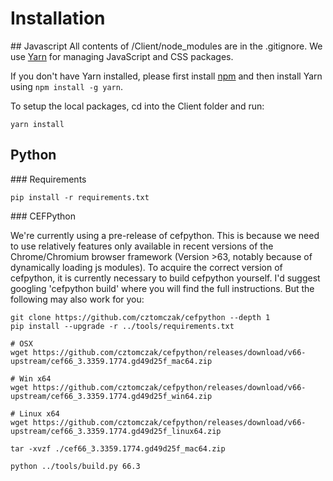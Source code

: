# Installation

## Javascript
All contents of /Client/node_modules are in the .gitignore.
We use [Yarn](https://yarnpkg.com/) for managing JavaScript and CSS packages.

If you don't have Yarn installed, please first install [npm](https://www.npmjs.com/get-npm) and then install Yarn using `npm install -g yarn`.

To setup the local packages, cd into the Client folder and run:

```
yarn install
```

## Python

### Requirements

```
pip install -r requirements.txt 
```

### CEFPython

We're currently using a pre-release of cefpython. This is because we need to use relatively features only available in recent versions of the Chrome/Chromium browser framework (Version >63, notably because of dynamically loading js modules). To acquire the correct version of cefpython, it is currently necessary to build cefpython yourself. I'd suggest googling 'cefpython build' where you will find the full instructions. But the following may also work for you:

```
git clone https://github.com/cztomczak/cefpython --depth 1
pip install --upgrade -r ../tools/requirements.txt

# OSX
wget https://github.com/cztomczak/cefpython/releases/download/v66-upstream/cef66_3.3359.1774.gd49d25f_mac64.zip

# Win x64
wget https://github.com/cztomczak/cefpython/releases/download/v66-upstream/cef66_3.3359.1774.gd49d25f_win64.zip

# Linux x64
wget https://github.com/cztomczak/cefpython/releases/download/v66-upstream/cef66_3.3359.1774.gd49d25f_linux64.zip

tar -xvzf ./cef66_3.3359.1774.gd49d25f_mac64.zip

python ../tools/build.py 66.3
```